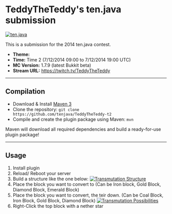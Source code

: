 TeddyTheTeddy's ten.java submission
==============================

[![ten.java](https://cdn.mediacru.sh/hu4CJqRD7AiB.svg)](https://tenjava.com/)

This is a submission for the 2014 ten.java contest.

- __Theme:__
- __Time:__ Time 2 (7/12/2014 09:00 to 7/12/2014 19:00 UTC)
- __MC Version:__ 1.7.9 (latest Bukkit beta)
- __Stream URL:__ https://twitch.tv/TeddyTheTeddy

<!-- put chosen theme above -->

---------------------------------------

Compilation
-----------

- Download & Install [Maven 3](http://maven.apache.org/download.html)
- Clone the repository: `git clone https://github.com/tenjava/TeddyTheTeddy-t2`
- Compile and create the plugin package using Maven: `mvn`

Maven will download all required dependencies and build a ready-for-use plugin package!

---------------------------------------

Usage
-----

1. Install plugin
2. Reload/ Reboot your server
3. Build a structure like the one below:
[![Transmutation Structure](http://i.imgur.com/tNXmS5q.png)](#)
4. Place the block you want to convert to (Can be Iron block, Gold Block, Diamond Block, Emerald Block)
5. Place the block you want to convert, the teir down. (Can be Coal Block, Iron Block, Gold Block, Diamond Block)
[![Transmutation Possibilities](http://i.imgur.com/j4NC53G.png)](#)
6. Right-Click the top block with a nether star

<!-- Hi, TeddyTheTeddy! This is the default README for every ten.java submission. -->
<!-- We encourage you to edit this README with some information about your submission – keep in mind you'll be scored on documentation! -->
